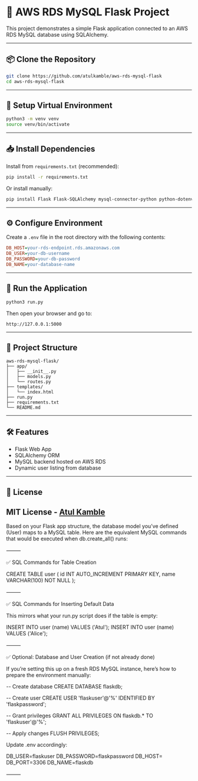 # 🐍 AWS RDS MySQL Flask Project

This project demonstrates a simple Flask application connected to an AWS RDS MySQL database using SQLAlchemy.

---

## 📦 Clone the Repository

```bash
git clone https://github.com/atulkamble/aws-rds-mysql-flask
cd aws-rds-mysql-flask
````

---

## 🧪 Setup Virtual Environment

```bash
python3 -m venv venv
source venv/bin/activate
```

---

## 📥 Install Dependencies

Install from `requirements.txt` (recommended):

```bash
pip install -r requirements.txt
```

Or install manually:

```bash
pip install Flask Flask-SQLAlchemy mysql-connector-python python-dotenv
```

---

## ⚙️ Configure Environment

Create a `.env` file in the root directory with the following contents:

```ini
DB_HOST=your-rds-endpoint.rds.amazonaws.com
DB_USER=your-db-username
DB_PASSWORD=your-db-password
DB_NAME=your-database-name
```

---

## 🚀 Run the Application

```bash
python3 run.py
```

Then open your browser and go to:

```
http://127.0.0.1:5000
```

---

## 📁 Project Structure

```
aws-rds-mysql-flask/
├── app/
│   ├── __init__.py
│   ├── models.py
│   └── routes.py
├── templates/
│   └── index.html
├── run.py
├── requirements.txt
└── README.md
```

---

## 🛠️ Features

* Flask Web App
* SQLAlchemy ORM
* MySQL backend hosted on AWS RDS
* Dynamic user listing from database

---

## 🧼 License

MIT License - [Atul Kamble](https://github.com/atulkamble)
---

Based on your Flask app structure, the database model you’ve defined (User) maps to a MySQL table. Here are the equivalent MySQL commands that would be executed when db.create_all() runs:

⸻

✅ SQL Commands for Table Creation

CREATE TABLE user (
    id INT AUTO_INCREMENT PRIMARY KEY,
    name VARCHAR(100) NOT NULL
);


⸻

✅ SQL Commands for Inserting Default Data

This mirrors what your run.py script does if the table is empty:

INSERT INTO user (name) VALUES ('Atul');
INSERT INTO user (name) VALUES ('Alice');


⸻

✅ Optional: Database and User Creation (if not already done)

If you’re setting this up on a fresh RDS MySQL instance, here’s how to prepare the environment manually:

-- Create database
CREATE DATABASE flaskdb;

-- Create user
CREATE USER 'flaskuser'@'%' IDENTIFIED BY 'flaskpassword';

-- Grant privileges
GRANT ALL PRIVILEGES ON flaskdb.* TO 'flaskuser'@'%';

-- Apply changes
FLUSH PRIVILEGES;

Update .env accordingly:

DB_USER=flaskuser
DB_PASSWORD=flaskpassword
DB_HOST=<your-rds-endpoint>
DB_PORT=3306
DB_NAME=flaskdb


⸻
